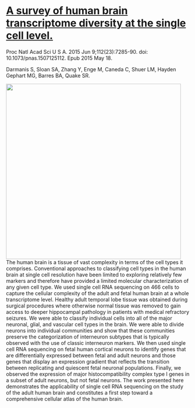 # [A survey of human brain transcriptome diversity at the single cell level.](https://www.ncbi.nlm.nih.gov/pubmed/26060301)
Proc Natl Acad Sci U S A. 2015 Jun 9;112(23):7285-90. doi: 10.1073/pnas.1507125112. Epub 2015 May 18.

Darmanis S, Sloan SA, Zhang Y, Enge M, Caneda C, Shuer LM, Hayden Gephart MG, Barres BA, Quake SR.

<a href="https://www.ncbi.nlm.nih.gov/pmc/articles/PMC4466750/figure/fig01/"><img src="https://www.ncbi.nlm.nih.gov/pmc/articles/instance/4466750/bin/pnas.1507125112fig01.jpg" align="left" height="480" style="padding-right:15px;"></a>

The human brain is a tissue of vast complexity in terms of the cell types it comprises. Conventional approaches to classifying cell types in the human brain at single cell resolution have been limited to exploring relatively few markers and therefore have provided a limited molecular characterization of any given cell type. We used single cell RNA sequencing on 466 cells to capture the cellular complexity of the adult and fetal human brain at a whole transcriptome level. Healthy adult temporal lobe tissue was obtained during surgical procedures where otherwise normal tissue was removed to gain access to deeper hippocampal pathology in patients with medical refractory seizures. We were able to classify individual cells into all of the major neuronal, glial, and vascular cell types in the brain. We were able to divide neurons into individual communities and show that these communities preserve the categorization of interneuron subtypes that is typically observed with the use of classic interneuron markers. We then used single cell RNA sequencing on fetal human cortical neurons to identify genes that are differentially expressed between fetal and adult neurons and those genes that display an expression gradient that reflects the transition between replicating and quiescent fetal neuronal populations. Finally, we observed the expression of major histocompatibility complex type I genes in a subset of adult neurons, but not fetal neurons. The work presented here demonstrates the applicability of single cell RNA sequencing on the study of the adult human brain and constitutes a first step toward a comprehensive cellular atlas of the human brain.
